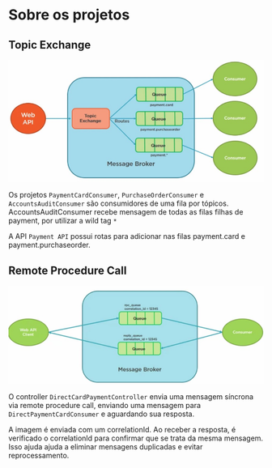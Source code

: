 
# Sobre os projetos

## Topic Exchange

![Topic Exchange](img/TopicExchange.jpg)

Os projetos `PaymentCardConsumer`, `PurchaseOrderConsumer` e `AccountsAuditConsumer` são consumidores de uma fila por tópicos.
AccountsAuditConsumer recebe mensagem de todas as filas filhas de payment, por utilizar a wild tag `*`

A API `Payment API` possui rotas para adicionar nas filas payment.card e payment.purchaseorder. 

## Remote Procedure Call

![Remote Procedure Call](img/RemoteProcedure.jpg)

O controller `DirectCardPaymentController` envia uma mensagem síncrona via remote procedure call, enviando uma mensagem para `DirectPaymentCardConsumer` e aguardando sua resposta.

A imagem é enviada com um correlationId. Ao receber a resposta, é verificado o correlationId para confirmar que se trata da mesma mensagem. Isso ajuda ajuda a eliminar mensagens duplicadas e evitar reprocessamento.
